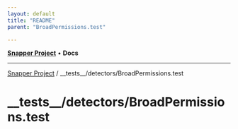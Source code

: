 ```yaml
---
layout: default
title: "README"
parent: "BroadPermissions.test"

---
```

[**Snapper Project**](../../../README.md) • **Docs**

***

[Snapper Project](../../../README.md) / \_\_tests\_\_/detectors/BroadPermissions.test

# \_\_tests\_\_/detectors/BroadPermissions.test
